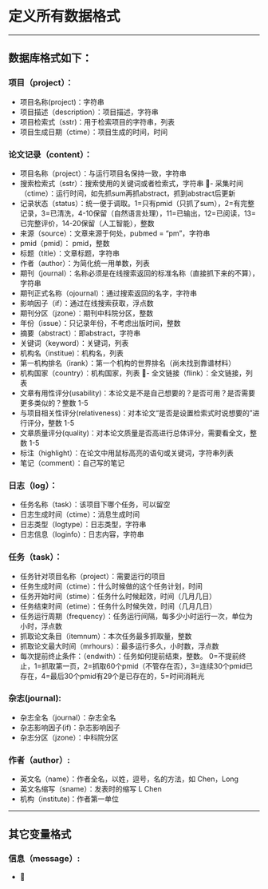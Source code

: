 # 定义所有数据格式

-----
## 数据库格式如下：

### 项目（project）：
- 项目名称(project)：字符串
- 项目描述（description）：项目描述，字符串
- 项目检索式（sstr)：用于检索项目的字符串，列表
- 项目生成日期（ctime）：项目生成的时间，时间


### 论文记录（content）：
- 项目名称（project）：与运行项目名保持一致，字符串
- 搜索检索式（sstr）：搜索使用的关键词或者检索式，字符串
- 采集时间（ctime）：运行时间，如先抓sum再抓abstract，抓到abstract后更新
- 记录状态（status）：统一便于调取。1=只有pmid（只抓了sum），2=有完整记录，3=已清洗，4-10保留（自然语言处理），11=已输出，12=已阅读，13=已完整评价，14-20保留（人工智能），整数
- 来源（source）：文章来源于何处，pubmed = “pm”，字符串
- pmid（pmid）： pmid，整数
- 标题（title）：文章标题，字符串
- 作者（author）：为简化统一用单数，列表
- 期刊（journal）：名称必须是在线搜索返回的标准名称（直接抓下来的不算），字符串
- 期刊正式名称（ojournal）：通过搜索返回的名字，字符串
- 影响因子（if）：通过在线搜索获取，浮点数
- 期刊分区（jzone）：期刊中科院分区，整数
- 年份（issue）：只记录年份，不考虑出版时间，整数
- 摘要（abstract）：即abstract，字符串
- 关键词（keyword）：关键词，列表
- 机构名（institue)：机构名，列表
- 第一机构排名（irank）：第一个机构的世界排名（尚未找到靠谱材料）
- 机构国家（country）：机构国家，列表
- 全文链接（flink）：全文链接，列表
- 文章有用性评分(usability)：本论文是不是自己想要的？是否可用？是否需要更多类似的？整数 1-5
- 与项目相关性评分(relativeness)：对本论文“是否是设置检索式时说想要的”进行评分，整数 1-5
- 文章质量评分(quality)：对本论文质量是否高进行总体评分，需要看全文，整数 1-5
- 标注（highlight）：在论文中用鼠标高亮的语句或关键词，字符串列表
- 笔记（comment）：自己写的笔记


### 日志（log）：
- 任务名称（task）：该项目下哪个任务，可以留空
- 日志生成时间（ctime）：消息生成时间
- 日志类型（logtype）：日志类型，字符串
- 日志信息（loginfo）：日志内容，字符串
    

### 任务（task）：
- 任务针对项目名称（project）：需要运行的项目
- 任务生成时间（ctime）：什么时候做的这个任务计划，时间
- 任务开始时间（stime）：任务什么时候起效，时间（几月几日）
- 任务结束时间（etime）：任务什么时候失效，时间（几月几日）
- 任务运行周期（frequency）：任务运行间隔，每多少小时运行一次，单位为小时，浮点数
- 抓取论文条目（itemnum）：本次任务最多抓取量，整数
- 抓取论文最大时间（mrhours）：最多运行多久，小时数，浮点数
- 每次提前终止条件：（endwith）：任务如何提前结束，整数。 0=不提前终止，1=抓取第一页，2=抓取60个pmid（不管存在否），3=连续30个pmid已存在，4=最后30个pmid有29个是已存在的，5=时间消耗光


### 杂志(journal):
- 杂志全名（journal）：杂志全名
- 杂志影响因子(if)：杂志影响因子
- 杂志分区（jzone）：中科院分区


### 作者（author）:
- 英文名（name）：作者全名，以姓，逗号，名的方法，如 Chen，Long
- 英文名缩写（sname）：发表时的缩写 L Chen
- 机构（institute)：作者第一单位
----
## 其它变量格式

### 信息（message）:
- 
    
    